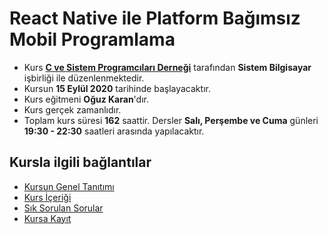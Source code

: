 # React Native ile Platform Bağımsız Mobil Programlama

+ Kurs __[C ve Sistem Programcıları Derneği](http://www.csystem.org/)__ tarafından __Sistem Bilgisayar__ işbirliği ile düzenlenmektedir.
+ Kursun __15 Eylül 2020__ tarihinde başlayacaktır.
+ Kurs eğitmeni __Oğuz Karan__'dır.
+ Kurs gerçek zamanlıdır.
+ Toplam kurs süresi __162__ saattir. Dersler __Salı, Perşembe ve Cuma__ günleri __19:30 - 22:30__ saatleri arasında yapılacaktır.

## Kursla ilgili bağlantılar
+ [Kursun Genel Tanıtımı](https://github.com/CSD-1993/React-Native-ile-Platform-Bagimsiz-Mobil-Programlama/blob/master/kursun_tanitimi.md)
+ [Kurs İçeriği](https://github.com/CSD-1993/React-Native-ile-Platform-Bagimsiz-Mobil-Programlama/blob/master/kurs_programi.md)
+ [Sık Sorulan Sorular](https://github.com/CSD-1993/Online-Unix-Linux-Sistem-Programlama-Kursu-/blob/master/sss.md)
+ [Kursa Kayıt](https://us02web.zoom.us/meeting/register/tZEvduGurT0sHN0779WMfRNrxvbm0fuU_s2v)
